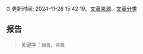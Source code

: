 :alarm_clock: 更新时间: 2024-11-26 15:42:19。[文章来源](/README.md)、[文章分类](/TAGS.md)

## 报告


> 关键字：`报告`、`月报`



